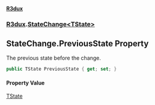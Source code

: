 #### [R3dux](R3dux.md 'R3dux')
### [R3dux](R3dux.md#R3dux 'R3dux').[StateChange&lt;TState&gt;](StateChange_TState_.md 'R3dux.StateChange<TState>')

## StateChange<TState>.PreviousState Property

The previous state before the change.

```csharp
public TState PreviousState { get; set; }
```

#### Property Value
[TState](StateChange_TState_.md#R3dux.StateChange_TState_.TState 'R3dux.StateChange<TState>.TState')